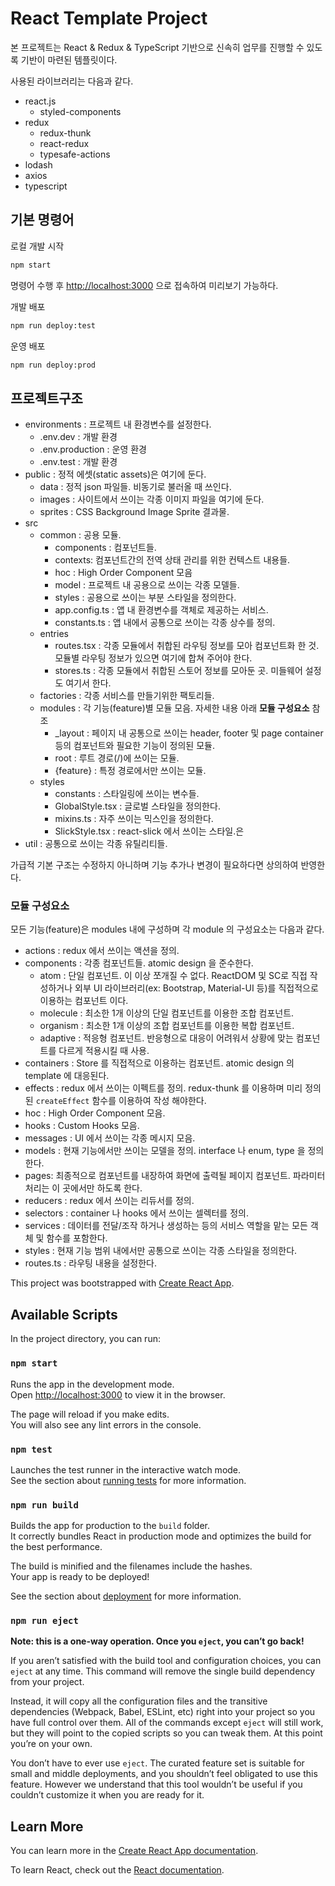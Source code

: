 # React Template Project
본 프로젝트는 React & Redux & TypeScript 기반으로 신속히 업무를 진행할 수 있도록 기반이 마련된 템플릿이다.

사용된 라이브러리는 다음과 같다.
- react.js
    - styled-components
- redux
    - redux-thunk
    - react-redux
    - typesafe-actions
- lodash
- axios
- typescript

## 기본 명령어
로컬 개발 시작
```sh
npm start
```

명령어 수행 후 [http://localhost:3000](http://localhost:3000) 으로 접속하여 미리보기 가능하다.

개발 배포
```sh
npm run deploy:test
```

운영 배포
```sh
npm run deploy:prod
```

## 프로젝트구조
- environments : 프로젝트 내 환경변수를 설정한다.
    - .env.dev : 개발 환경
    - .env.production : 운영 환경
    - .env.test : 개발 환경
- public : 정적 에셋(static assets)은 여기에 둔다.
    - data : 정적 json 파일들. 비동기로 불러올 때 쓰인다.
    - images : 사이트에서 쓰이는 각종 이미지 파일을 여기에 둔다.
    - sprites : CSS Background Image Sprite 결과물.
- src
    - common : 공용 모듈.
        - components : 컴포넌트들.
        - contexts: 컴포넌트간의 전역 상태 관리를 위한 컨텍스트 내용들.
        - hoc : High Order Component 모음
        - model : 프로젝트 내 공용으로 쓰이는 각종 모델들.
        - styles : 공용으로 쓰이는 부분 스타일을 정의한다.
        - app.config.ts : 앱 내 환경변수를 객체로 제공하는 서비스.
        - constants.ts : 앱 내에서 공통으로 쓰이는 각종 상수를 정의.
    - entries
        - routes.tsx : 각종 모듈에서 취합된 라우팅 정보를 모아 컴포넌트화 한 것. 모듈별 라우팅 정보가 있으면 여기에 합쳐 주어야 한다.
        - stores.ts : 각종 모듈에서 취합된 스토어 정보를 모아둔 곳. 미들웨어 설정도 여기서 한다.
    - factories : 각종 서비스를 만들기위한 팩토리들.
    - modules : 각 기능(feature)별 모듈 모음. 자세한 내용 아래 **모듈 구성요소** 참조
        - _layout : 페이지 내 공통으로 쓰이는 header, footer 및 page container 등의 컴포넌트와 필요한 기능이 정의된 모듈.
        - root : 루트 경로(/)에 쓰이는 모듈.
        - {feature} : 특정 경로에서만 쓰이는 모듈.
    - styles
        - constants : 스타일링에 쓰이는 변수들.
        - GlobalStyle.tsx : 글로벌 스타일을 정의한다.
        - mixins.ts : 자주 쓰이는 믹스인을 정의한다.
        - SlickStyle.tsx : react-slick 에서 쓰이는 스타일.은
- util : 공통으로 쓰이는 각종 유틸리티들.

가급적 기본 구조는 수정하지 아니하며 기능 추가나 변경이 필요하다면 상의하여 반영한다.

### 모듈 구성요소

모든 기능(feature)은 modules 내에 구성하며 각 module 의 구성요소는 다음과 같다.

- actions : redux 에서 쓰이는 액션을 정의.
- components : 각종 컴포넌트들. atomic design 을 준수한다.
    - atom : 단일 컴포넌트. 이 이상 쪼개질 수 없다. ReactDOM 및 SC로 직접 작성하거나 외부 UI 라이브러리(ex: Bootstrap, Material-UI 등)를 직접적으로 이용하는 컴포넌트 이다.
    - molecule : 최소한 1개 이상의 단일 컴포넌트를 이용한 조합 컴포넌트.
    - organism : 최소한 1개 이상의 조합 컴포넌트를 이용한 복합 컴포넌트.
    - adaptive : 적응형 컴포넌트. 반응형으로 대응이 어려워서 상황에 맞는 컴포넌트를 다르게 적용시킬 때 사용.
- containers : Store 를 직접적으로 이용하는 컴포넌트. atomic design 의 template 에 대응된다.
- effects : redux 에서 쓰이는 이펙트를 정의. redux-thunk 를 이용하며 미리 정의된 `createEffect` 함수를 이용하여 작성 해야한다.
- hoc : High Order Component 모음.
- hooks : Custom Hooks 모음.
- messages : UI 에서 쓰이는 각종 메시지 모음.
- models : 현재 기능에서만 쓰이는 모델을 정의. interface 나 enum, type 을 정의한다.
- pages: 최종적으로 컴포넌트를 내장하여 화면에 출력될 페이지 컴포넌트. 파라미터 처리는 이 곳에서만 하도록 한다.
- reducers : redux 에서 쓰이는 리듀서를 정의.
- selectors : container 나 hooks 에서 쓰이는 셀렉터를 정의.
- services : 데이터를 전달/조작 하거나 생성하는 등의 서비스 역할을 맡는 모든 객체 및 함수를 포함한다.
- styles : 현재 기능 범위 내에서만 공통으로 쓰이는 각종 스타일을 정의한다.
- routes.ts : 라우팅 내용을 설정한다.



This project was bootstrapped with [Create React App](https://github.com/facebook/create-react-app).

## Available Scripts

In the project directory, you can run:

### `npm start`

Runs the app in the development mode.<br />
Open [http://localhost:3000](http://localhost:3000) to view it in the browser.

The page will reload if you make edits.<br />
You will also see any lint errors in the console.

### `npm test`

Launches the test runner in the interactive watch mode.<br />
See the section about [running tests](https://facebook.github.io/create-react-app/docs/running-tests) for more information.

### `npm run build`

Builds the app for production to the `build` folder.<br />
It correctly bundles React in production mode and optimizes the build for the best performance.

The build is minified and the filenames include the hashes.<br />
Your app is ready to be deployed!

See the section about [deployment](https://facebook.github.io/create-react-app/docs/deployment) for more information.

### `npm run eject`

**Note: this is a one-way operation. Once you `eject`, you can’t go back!**

If you aren’t satisfied with the build tool and configuration choices, you can `eject` at any time. This command will remove the single build dependency from your project.

Instead, it will copy all the configuration files and the transitive dependencies (Webpack, Babel, ESLint, etc) right into your project so you have full control over them. All of the commands except `eject` will still work, but they will point to the copied scripts so you can tweak them. At this point you’re on your own.

You don’t have to ever use `eject`. The curated feature set is suitable for small and middle deployments, and you shouldn’t feel obligated to use this feature. However we understand that this tool wouldn’t be useful if you couldn’t customize it when you are ready for it.

## Learn More

You can learn more in the [Create React App documentation](https://facebook.github.io/create-react-app/docs/getting-started).

To learn React, check out the [React documentation](https://reactjs.org/).
